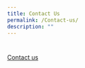 ```yaml
---
title: Contact Us
permalink: /Contact-us/
description: ""
---
```


# 

[Contact us](https://go.gov.sg/ebscselfhelpportal)